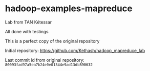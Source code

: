 # hadoop-examples-mapreduce

Lab from TAN Kétessar

All done with testings

This is a perfect copy of the original repository

Initial repository: https://github.com/Kethash/hadoop_mapreduce_lab

Last commit id from original repository: `80093fad97a5ea7b24e0e01344e9ad13db890632`
